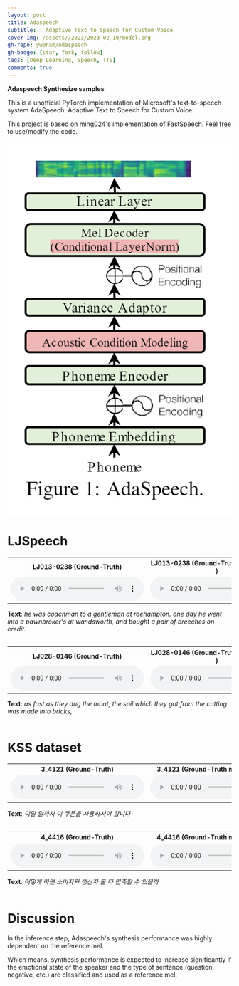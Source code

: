 ```yaml
---
layout: post
title: Adaspeech
subtitle: : Adaptive Text to Speech for Custom Voice
cover-img: /assets//2023/2023_02_10/model.png
gh-repo: yw0nam/Adaspeech
gh-badge: [star, fork, follow]
tags: [Deep Learning, Speech, TTS]
comments: true
---
```


 **Adaspeech Synthesize samples**

This is a unofficial PyTorch implementation of Microsoft's text-to-speech system AdaSpeech: Adaptive Text to Speech for Custom Voice.

This project is based on ming024's implementation of FastSpeech. Feel free to use/modify the code.

<center>
  <img
    src="/assets//2023/2023_02_10/model.png"
  />
</center>

# LJSpeech

<center>
<table>
    <tbody><tr>
      <th style="text-align: center">LJ013-0238 (Ground-Truth) </th>
      <th style="text-align: center">LJ013-0238 (Ground-Truth mel + Vocoder ) </th>
      <th style="text-align: center">LJ013-0238 (Synthesized mel + Vocoder) </th>
    </tr>
    <tr>
      <td style="text-align: center"><audio controls="controls">
          <source src="/assets//2023/2023_02_10/wav/LJ013-0238.wav" autoplay="">
        </audio></td>
      <td style="text-align: center"><audio controls="controls">
          <source src="/assets//2023/2023_02_10/wav/LJ013-0238_original_mel.wav" autoplay="">
        </audio></td>
      <td style="text-align: center"><audio controls="controls">
          <source src="/assets//2023/2023_02_10/wav/LJ013-0238_synthesized.wav" autoplay="">
        </audio></td>
    </tr>
  </tbody></table>
</center>

<div><b>Text</b>: <em>he was coachman to a gentleman at roehampton. one day he went into a pawnbroker's at wandsworth, and bought a pair of breeches on credit.
    </em></div>

<br>

<center>
<table>
    <tbody><tr>
      <th style="text-align: center">LJ028-0146 (Ground-Truth) </th>
      <th style="text-align: center">LJ028-0146 (Ground-Truth mel + Vocoder ) </th>
      <th style="text-align: center">LJ028-0146 (Synthesized mel + Vocoder) </th>
    </tr>
    <tr>
      <td style="text-align: center"><audio controls="controls">
          <source src="/assets//2023/2023_02_10/wav/LJ028-0146.wav" autoplay="">
        </audio></td>
      <td style="text-align: center"><audio controls="controls">
          <source src="/assets//2023/2023_02_10/wav/LJ028-0146_original_mel.wav" autoplay="">
        </audio></td>
      <td style="text-align: center"><audio controls="controls">
          <source src="/assets//2023/2023_02_10/wav/LJ028-0146_synthesized.wav" autoplay="">
        </audio></td>
    </tr>
  </tbody></table>
</center>

<div><b>Text</b>: <em>as fast as they dug the moat, the soil which they got from the cutting was made into bricks,
    </em></div>

<br>

# KSS dataset

<center>
<table>
    <tbody><tr>
      <th style="text-align: center">3_4121 (Ground-Truth) </th>
      <th style="text-align: center">3_4121 (Ground-Truth mel + Vocoder ) </th>
      <th style="text-align: center">3_4121 (Synthesized mel + Vocoder) </th>
    </tr>
    <tr>
      <td style="text-align: center"><audio controls="controls">
          <source src="/assets//2023/2023_02_10/wav/3_4121.wav" autoplay="">
        </audio></td>
      <td style="text-align: center"><audio controls="controls">
          <source src="/assets//2023/2023_02_10/wav/3_4121_original_mel.wav" autoplay="">
        </audio></td>
      <td style="text-align: center"><audio controls="controls">
          <source src="/assets//2023/2023_02_10/wav/3_4121_synthesized.wav" autoplay="">
        </audio></td>
    </tr>
  </tbody></table>
</center>

<div><b>Text</b>: <em>이달 말까지 이 쿠폰을 사용하셔야 합니다
    </em></div>
<br>
<center>
<table>
    <tbody><tr>
      <th style="text-align: center">4_4416 (Ground-Truth) </th>
      <th style="text-align: center">4_4416 (Ground-Truth mel + Vocoder ) </th>
      <th style="text-align: center">4_4416 (Synthesized mel + Vocoder) </th>
    </tr>
    <tr>
      <td style="text-align: center"><audio controls="controls">
          <source src="/assets//2023/2023_02_10/wav/4_4416.wav" autoplay="">
        </audio></td>
      <td style="text-align: center"><audio controls="controls">
          <source src="/assets//2023/2023_02_10/wav/4_4416_original_mel.wav" autoplay="">
        </audio></td>
      <td style="text-align: center"><audio controls="controls">
          <source src="/assets//2023/2023_02_10/wav/4_4416_synthesized.wav" autoplay="">
        </audio></td>
    </tr>
  </tbody></table>
</center>

<div><b>Text</b>: <em>어떻게 하면 소비자와 생산자 둘 다 만족할 수 있을까
    </em></div>

<br>

# Discussion

In the inference step, Adaspeech's synthesis performance was highly dependent on the reference mel.

Which means, synthesis performance is expected to increase significantly if the emotional state of the speaker and the type of sentence (question, negative, etc.) are classified and used as a reference mel.